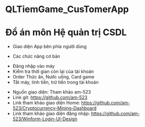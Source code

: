 # QLTiemGame_CusTomerApp

<h1>Đồ án môn Hệ quản trị CSDL</h1>

- Giao diện App bên phía người dùng

- Các chức năng cơ bản
 <ul>
    <li>Đăng nhập vào máy</li>
    <li>Kiểm tra thời gian còn lại của tài khoản</li>
    <li>Order Thức ăn, Nước uống, Card game</li>
    <li>Tắt máy, tính tiền, trừ tiền trong tài khoản</li>
 </ul>
 
 - Nguồn giao diện: Tham khảo am-523
 - Link git: https://github.com/am-523
 - Link tham khảo giao diện Home: https://github.com/am-523/Cryptocurrency-Mining-Dashboard
 - Link tham khảo giao diện đăng nhập: https://github.com/am-523/Winform-Login-UI-Design
